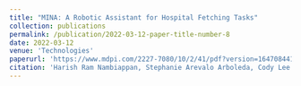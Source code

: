 ```yaml
---
title: "MINA: A Robotic Assistant for Hospital Fetching Tasks"
collection: publications
permalink: /publication/2022-03-12-paper-title-number-8
date: 2022-03-12
venue: 'Technologies'
paperurl: 'https://www.mdpi.com/2227-7080/10/2/41/pdf?version=1647084416'
citation: 'Harish Ram Nambiappan, Stephanie Arevalo Arboleda, Cody Lee Lundberg, Maria Kyrarini, Fillia Makedon, and Nicholas Gans. "MINA: A Robotic Assistant for Hospital Fetching Tasks." Technologies 10, no. 2 (2022): 41.'
---
```


